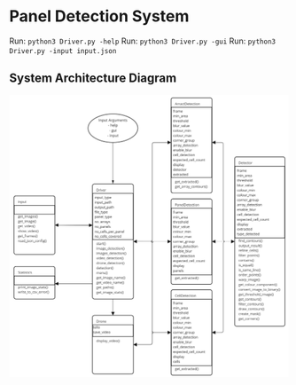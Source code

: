 # Panel Detection System

Run: `python3 Driver.py -help`
Run: `python3 Driver.py -gui`
Run: `python3 Driver.py -input input.json`


## System Architecture Diagram
![System Diagram](./../System_Diagram.jpg "System Diagram")
